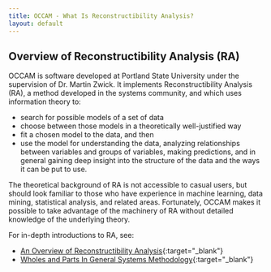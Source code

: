 ```yaml
---
title: OCCAM - What Is Reconstructibility Analysis?
layout: default
---
```


## Overview of Reconstructibility Analysis (RA)

OCCAM is software developed at Portland State University under the supervision of Dr. Martin Zwick. It implements Reconstructibility Analysis (RA), a method developed in the systems community, and which uses information theory to:

* search for possible models of a set of data 
* choose between those models in a theoretically well-justified way 
* fit a chosen model to the data, and then
* use the model for understanding the data, analyzing relationships between variables and groups of variables, making predictions, and in general gaining deep insight into the structure of the data and the ways it can be put to use.

The theoretical background of RA is not accessible to casual users, but should look familiar to those who have experience in machine learning, data mining, statistical analysis, and related areas. Fortunately, OCCAM makes it possible to take advantage of the machinery of RA without detailed knowledge of the underlying theory. 

For in-depth introductions to RA, see:

* [An Overview of Reconstructibility Analysis](https://www.pdx.edu/sysc/sites/www.pdx.edu.sysc/files/overview.pdf){:target="_blank"}
* [Wholes and Parts In General Systems Methodology](https://www.pdx.edu/sites/www.pdx.edu.sysc/files/sysc_wholesg.pdf){:target="_blank"}

